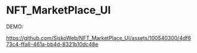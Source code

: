 ﻿# NFT_MarketPlace_UI
 DEMO:


https://github.com/SiskoWeb/NFT_MarketPlace_UI/assets/100540300/4df673c4-ffa6-461a-bb4d-8321b10dc48e

